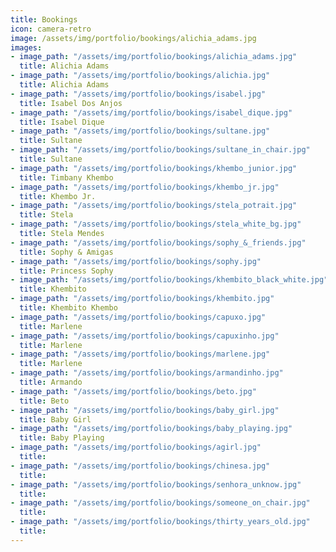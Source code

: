 ```yaml
---
title: Bookings
icon: camera-retro
image: /assets/img/portfolio/bookings/alichia_adams.jpg
images:
- image_path: "/assets/img/portfolio/bookings/alichia_adams.jpg"
  title: Alichia Adams
- image_path: "/assets/img/portfolio/bookings/alichia.jpg"
  title: Alichia Adams
- image_path: "/assets/img/portfolio/bookings/isabel.jpg"
  title: Isabel Dos Anjos
- image_path: "/assets/img/portfolio/bookings/isabel_dique.jpg"
  title: Isabel Dique
- image_path: "/assets/img/portfolio/bookings/sultane.jpg"
  title: Sultane
- image_path: "/assets/img/portfolio/bookings/sultane_in_chair.jpg"
  title: Sultane
- image_path: "/assets/img/portfolio/bookings/khembo_junior.jpg"
  title: Timbany Khembo
- image_path: "/assets/img/portfolio/bookings/khembo_jr.jpg"
  title: Khembo Jr.
- image_path: "/assets/img/portfolio/bookings/stela_potrait.jpg"
  title: Stela
- image_path: "/assets/img/portfolio/bookings/stela_white_bg.jpg"
  title: Stela Mendes
- image_path: "/assets/img/portfolio/bookings/sophy_&_friends.jpg"
  title: Sophy & Amigas
- image_path: "/assets/img/portfolio/bookings/sophy.jpg"
  title: Princess Sophy
- image_path: "/assets/img/portfolio/bookings/khembito_black_white.jpg"
  title: Khembito
- image_path: "/assets/img/portfolio/bookings/khembito.jpg"
  title: Khembito Khembo
- image_path: "/assets/img/portfolio/bookings/capuxo.jpg"
  title: Marlene
- image_path: "/assets/img/portfolio/bookings/capuxinho.jpg"
  title: Marlene
- image_path: "/assets/img/portfolio/bookings/marlene.jpg"
  title: Marlene
- image_path: "/assets/img/portfolio/bookings/armandinho.jpg"
  title: Armando
- image_path: "/assets/img/portfolio/bookings/beto.jpg"
  title: Beto
- image_path: "/assets/img/portfolio/bookings/baby_girl.jpg"
  title: Baby Girl
- image_path: "/assets/img/portfolio/bookings/baby_playing.jpg"
  title: Baby Playing
- image_path: "/assets/img/portfolio/bookings/agirl.jpg"
  title: 
- image_path: "/assets/img/portfolio/bookings/chinesa.jpg"
  title: 
- image_path: "/assets/img/portfolio/bookings/senhora_unknow.jpg"
  title: 
- image_path: "/assets/img/portfolio/bookings/someone_on_chair.jpg"
  title: 
- image_path: "/assets/img/portfolio/bookings/thirty_years_old.jpg"
  title: 
---
```


